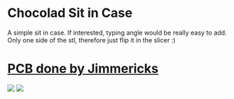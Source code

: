 # Chocolad Sit in Case
A simple sit in case. If interested, typing angle would be really easy to add. 
Only one side of the stl, therefore just flip it in the slicer :)
#   [PCB done by Jimmericks](https://github.com/jimmerricks/chocolad)

<img src="https://github.com/drewfowler/Mountainous-Open-Source-Projects/blob/main/Chocolad/pics/chocolad_real.jpg" /> 
<img src="https://github.com/drewfowler/Mountainous-Open-Source-Projects/blob/main/Chocolad/pics/chocolad.png" /> 

